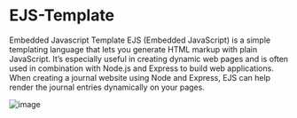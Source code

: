 # EJS-Template
Embedded Javascript Template 
EJS (Embedded JavaScript) is a simple templating language that lets you generate HTML markup with plain JavaScript. It’s especially useful in creating dynamic web pages and is often used in combination with Node.js and Express to build web applications. When creating a journal website using Node and Express, EJS can help render the journal entries dynamically on your pages.

![image](https://github.com/Srujana-devi/EJS-Template-/assets/54839873/ca67a407-e101-4331-90e8-51223c55675c)
